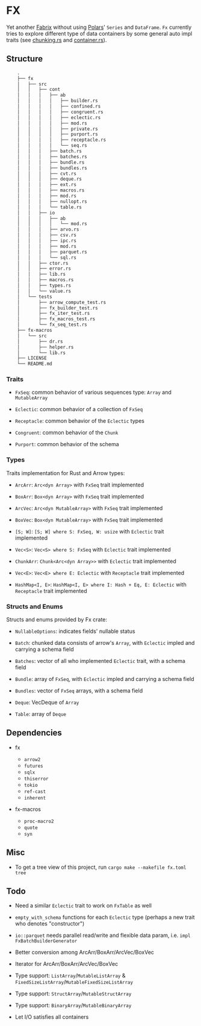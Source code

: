 # FX

Yet another [Fabrix](https://github.com/Jacobbishopxy/fabrix) without using [Polars](https://github.com/pola-rs/polars)' `Series` and `DataFrame`. `Fx` currently tries to explore different type of data containers by some general auto impl traits (see [chunking.rs](./fx/src/containers/ab/chunking.rs) and [container.rs](./fx/src/containers/ab/container.rs)).

## Structure

```txt
    .
    ├── fx
    │   ├── src
    │   │   ├── cont
    │   │   │   ├── ab
    │   │   │   │   ├── builder.rs
    │   │   │   │   ├── confined.rs
    │   │   │   │   ├── congruent.rs
    │   │   │   │   ├── eclectic.rs
    │   │   │   │   ├── mod.rs
    │   │   │   │   ├── private.rs
    │   │   │   │   ├── purport.rs
    │   │   │   │   ├── receptacle.rs
    │   │   │   │   └── seq.rs
    │   │   │   ├── batch.rs
    │   │   │   ├── batches.rs
    │   │   │   ├── bundle.rs
    │   │   │   ├── bundles.rs
    │   │   │   ├── cvt.rs
    │   │   │   ├── deque.rs
    │   │   │   ├── ext.rs
    │   │   │   ├── macros.rs
    │   │   │   ├── mod.rs
    │   │   │   ├── nullopt.rs
    │   │   │   └── table.rs
    │   │   ├── io
    │   │   │   ├── ab
    │   │   │   │   └── mod.rs
    │   │   │   ├── arvo.rs
    │   │   │   ├── csv.rs
    │   │   │   ├── ipc.rs
    │   │   │   ├── mod.rs
    │   │   │   ├── parquet.rs
    │   │   │   └── sql.rs
    │   │   ├── ctor.rs
    │   │   ├── error.rs
    │   │   ├── lib.rs
    │   │   ├── macros.rs
    │   │   ├── types.rs
    │   │   └── value.rs
    │   └── tests
    │       ├── arrow_compute_test.rs
    │       ├── fx_builder_test.rs
    │       ├── fx_iter_test.rs
    │       ├── fx_macros_test.rs
    │       └── fx_seq_test.rs
    ├── fx-macros
    │   └── src
    │       ├── dr.rs
    │       ├── helper.rs
    │       └── lib.rs
    ├── LICENSE
    └── README.md
```

### Traits

- `FxSeq`: common behavior of various sequences type: `Array` and `MutableArray`

- `Eclectic`: common behavior of a collection of `FxSeq`

- `Receptacle`: common behavior of the `Eclectic` types

- `Congruent`: common behavior of the `Chunk`

- `Purport`: common behavior of the schema

### Types

Traits implementation for Rust and Arrow types:

- `ArcArr`: `Arc<dyn Array>` with `FxSeq` trait implemented

- `BoxArr`: `Box<dyn Array>` with `FxSeq` trait implemented

- `ArcVec`: `Arc<dyn MutableArray>` with `FxSeq` trait implemented

- `BoxVec`: `Box<dyn MutableArray>` with `FxSeq` trait implemented

- `[S; W]`: `[S; W] where S: FxSeq, W: usize` with `Eclectic` trait implemented

- `Vec<S>`: `Vec<S> where S: FxSeq` with `Eclectic` trait implemented

- `ChunkArr`: `Chunk<Arc<dyn Array>>` with `Eclectic` trait implemented

- `Vec<E>`: `Vec<E> where E: Eclectic` with `Receptacle` trait implemented

- `HashMap<I, E>`: `HashMap<I, E> where I: Hash + Eq, E: Eclectic` with `Receptacle` trait implemented

### Structs and Enums

Structs and enums provided by Fx crate:

- `NullableOptions`: indicates fields' nullable status

- `Batch`: chunked data consists of arrow's `Array`, with `Eclectic` impled and carrying a schema field

- `Batches`: vector of all who implemented `Eclectic` trait, with a schema field

- `Bundle`: array of `FxSeq`, with `Eclectic` impled and carrying a schema field

- `Bundles`: vector of `FxSeq` arrays, with a schema field

- `Deque`: VecDeque of `Array`

- `Table`: array of `Deque`

## Dependencies

- fx

  - `arrow2`
  - `futures`
  - `sqlx`
  - `thiserror`
  - `tokio`
  - `ref-cast`
  - `inherent`

- fx-macros

  - `proc-macro2`
  - `quote`
  - `syn`

## Misc

- To get a tree view of this project, run `cargo make --makefile fx.toml tree`

## Todo

- Need a similar `Eclectic` trait to work on `FxTable` as well

- `empty_with_schema` functions for each `Eclectic` type (perhaps a new trait who denotes "constructor")

- `io::parquet` needs parallel read/write and flexible data param, i.e. `impl FxBatchBuilderGenerator`

- Better conversion among ArcArr/BoxArr/ArcVec/BoxVec

- Iterator for ArcArr/BoxArr/ArcVec/BoxVec

- Type support: `ListArray`/`MutableListArray` & `FixedSizeListArray`/`MutableFixedSizeListArray`

- Type support: `StructArray`/`MutableStructArray`

- Type support: `BinaryArray`/`MutableBinaryArray`

- Let I/O satisfies all containers
